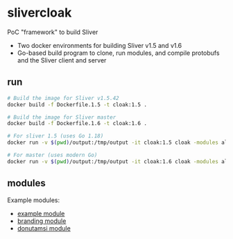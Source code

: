 # slivercloak

PoC "framework" to build Sliver

* Two docker environments for building Sliver v1.5 and v1.6
* Go-based build program to clone, run modules, and compile protobufs and the Sliver client and server

## run

```bash
# Build the image for Sliver v1.5.42
docker build -f Dockerfile.1.5 -t cloak:1.5 .

# Build the image for Sliver master
docker build -f Dockerfile.1.6 -t cloak:1.6 .

# For sliver 1.5 (uses Go 1.18)
docker run -v $(pwd)/output:/tmp/output -it cloak:1.5 cloak -modules all

# For master (uses modern Go)
docker run -v $(pwd)/output:/tmp/output -it cloak:1.6 cloak -modules all
```

## modules
Example modules:

* [example module](./builder/mod-example.go)
* [branding module](./builder/mod-branding.go)
* [donutamsi module](./builder/mod-donut.go)